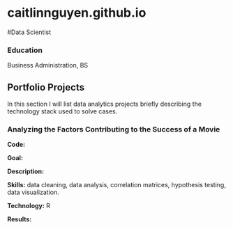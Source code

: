 # caitlinnguyen.github.io
#Data Scientist 

### Education 
Business Administration, BS

## Portfolio Projects
In this section I will list data analytics projects briefly describing the technology stack used to solve cases.

### Analyzing the Factors Contributing to the Success of a Movie
**Code:** 

**Goal:** 

**Description:** 

**Skills:** data cleaning, data analysis, correlation matrices, hypothesis testing, data visualization.

**Technology:** R

**Results:** 

